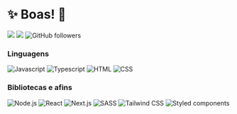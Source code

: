 # :sparkles: Boas! :vulcan_salute:

![](https://komarev.com/ghpvc/?username=skyglis&color=000000)
![](https://estruyf-github.azurewebsites.net/api/VisitorHit?user=skyglis&countColorcountColor&countColor=%232979ff) ![GitHub followers](https://img.shields.io/github/followers/skyglis?label=Follow&style=social)

### Linguagens

![Javascript](https://img.shields.io/badge/Javascript-282C34?style=flat&logo=javascript)
![Typescript](https://img.shields.io/badge/Typescript-282C34?logo=typescript)
![HTML](https://img.shields.io/badge/HTML-282C34?logo=html5)
![CSS](https://img.shields.io/badge/CSS-282C34?logo=css3&logoColor=1572B6)

### Bibliotecas e afins

![Node.js](https://img.shields.io/badge/Node.js-282C34?logo=node.js)
![React](https://img.shields.io/badge/React-282C34?logo=react)
![Next.js](https://img.shields.io/badge/Next.js-282C34?logo=next.js)
![SASS](https://img.shields.io/badge/SASS-282C34?logo=sass)
![Tailwind CSS](https://img.shields.io/badge/Tailwind%20CSS-282C34?logo=tailwind-css)
![Styled components](https://img.shields.io/badge/Styled%20components-282C34?logo=styled-components)
